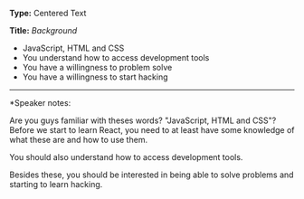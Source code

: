 **Type:** Centered Text

**Title:** *Background*

* JavaScript, HTML and CSS
* You understand how to access development tools
* You have a willingness to problem solve
* You have a willingness to  start hacking

------

*Speaker notes: 

Are you guys familiar with theses words? "JavaScript, HTML and CSS"? Before we start to learn React, you need to at least have some knowledge of what these are and how to use them.

You should also understand how to access development tools.

Besides these, you should be interested in being able to solve problems and starting to learn hacking.

